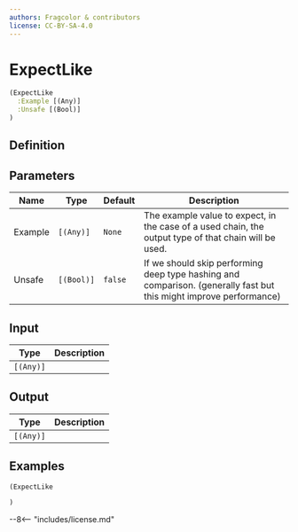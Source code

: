```yaml
---
authors: Fragcolor & contributors
license: CC-BY-SA-4.0
---
```



# ExpectLike

```clojure
(ExpectLike
  :Example [(Any)]
  :Unsafe [(Bool)]
)
```


## Definition




## Parameters

| Name | Type | Default | Description |
|------|------|---------|-------------|
| Example | `[(Any)]` | `None` | The example value to expect, in the case of a used chain, the output type of that chain will be used. |
| Unsafe | `[(Bool)]` | `false` | If we should skip performing deep type hashing and comparison. (generally fast but this might improve performance) |


## Input

| Type | Description |
|------|-------------|
| `[(Any)]` |  |


## Output

| Type | Description |
|------|-------------|
| `[(Any)]` |  |


## Examples

```clojure
(ExpectLike

)
```


--8<-- "includes/license.md"
